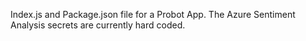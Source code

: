 Index.js and Package.json file for a Probot App.
The Azure Sentiment Analysis secrets are currently hard coded.
